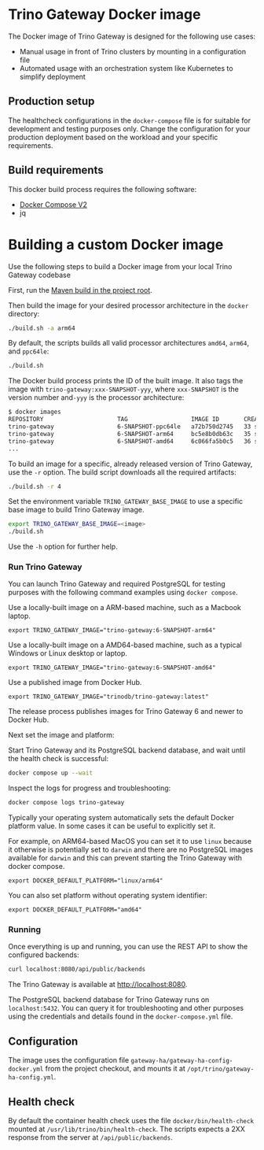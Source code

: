 # Trino Gateway Docker image

The Docker image of Trino Gateway is designed for the following use cases:

* Manual usage in front of Trino clusters by mounting in a configuration file
* Automated usage with an orchestration system like Kubernetes to simplify
  deployment

## Production setup

The healthcheck configurations in the `docker-compose` file is for suitable for development and testing purposes only.
Change the configuration for your production deployment based on the workload and your specific requirements.

## Build requirements

This docker build process requires the following software:

* [Docker Compose V2](https://docs.docker.com/compose/)
* jq

# Building a custom Docker image

Use the following steps to build a Docker image from your local Trino Gateway
codebase

First, run the [Maven build in the project root](../docs/development.md).

Then build the image for your desired processor architecture in the `docker` directory:

```bash
./build.sh -a arm64
```

By default, the scripts builds all valid processor architectures `amd64`,
`arm64`, and `ppc64le`:

```bash
./build.sh
```

The Docker build process prints the ID of the built image. It also tags the
image with `trino-gateway:xxx-SNAPSHOT-yyy`, where `xxx-SNAPSHOT` is the version
number and`-yyy` is the processor architecture:

```bash
$ docker images
REPOSITORY                     TAG                  IMAGE ID       CREATED          SIZE
trino-gateway                  6-SNAPSHOT-ppc64le   a72b750d2745   33 seconds ago   547MB
trino-gateway                  6-SNAPSHOT-arm64     bc5e8b0db63c   35 seconds ago   523MB
trino-gateway                  6-SNAPSHOT-amd64     6c066fa5b0c5   36 seconds ago   518MB
...
```

To build an image for a specific, already released version of Trino Gateway, use
the `-r` option. The build script downloads all the required artifacts:

```bash
./build.sh -r 4
```

Set the environment variable `TRINO_GATEWAY_BASE_IMAGE` to use a specific base image
to build Trino Gateway image.

```bash
export TRINO_GATEWAY_BASE_IMAGE=<image>
./build.sh
```

Use the `-h` option for further help.

### Run Trino Gateway

You can launch Trino Gateway and required PostgreSQL for testing purposes with
the following command examples using `docker compose`.

Use a locally-built image on a ARM-based machine, such as a Macbook laptop.

```shell
export TRINO_GATEWAY_IMAGE="trino-gateway:6-SNAPSHOT-arm64"
```

Use a locally-built image on a AMD64-based machine, such as a typical Windows
or Linux desktop or laptop.

```shell
export TRINO_GATEWAY_IMAGE="trino-gateway:6-SNAPSHOT-amd64"
```

Use a published image from Docker Hub.

```shell
export TRINO_GATEWAY_IMAGE="trinodb/trino-gateway:latest"
```

The release process publishes images for Trino Gateway 6 and newer to Docker Hub.

Next set the image and platform:

Start Trino Gateway and its PostgreSQL backend database, and wait until the 
health check is successful:

```bash
docker compose up --wait
```

Inspect the logs for progress and troubleshooting:

```bash
docker compose logs trino-gateway
```

Typically your operating system automatically sets the default Docker platform
value. In some cases it can be useful to explicitly set it.

For example, on ARM64-based MacOS you can set it to use `linux` because it 
otherwise is potentially set to `darwin` and there are no PostgreSQL images 
available for `darwin` and this can prevent starting the Trino Gateway with
docker compose.

```shell
export DOCKER_DEFAULT_PLATFORM="linux/arm64"
```

You can also set platform without operating system identifier:

```shell 
export DOCKER_DEFAULT_PLATFORM="amd64"
```

### Running

Once everything is up and running, you can use the REST API to show the
configured backends:

```bash
curl localhost:8080/api/public/backends
```

The Trino Gateway is available at [http://localhost:8080](http://localhost:8080).

The PostgreSQL backend database for Trino Gateway runs on `localhost:5432`. You
can query it for troubleshooting and other purposes using the credentials and
details found in the `docker-compose.yml` file.

## Configuration

The image uses the configuration file `gateway-ha/gateway-ha-config-docker.yml`
from the project checkout, and mounts it at `/opt/trino/gateway-ha-config.yml`.

## Health check

By default the container health check uses the file `docker/bin/health-check`
mounted at `/usr/lib/trino/bin/health-check`. The scripts expects a 2XX response
from the server at `/api/public/backends`.
